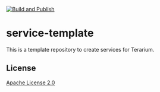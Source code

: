 [![Build and Publish](https://github.com/DARPA-ASKEM/service-template/actions/workflows/publish.yaml/badge.svg?event=push)](https://github.com/DARPA-ASKEM/service-template/actions/workflows/publish.yaml)

# service-template

This is a template repository to create services for Terarium.


## License

[Apache License 2.0](LICENSE)
